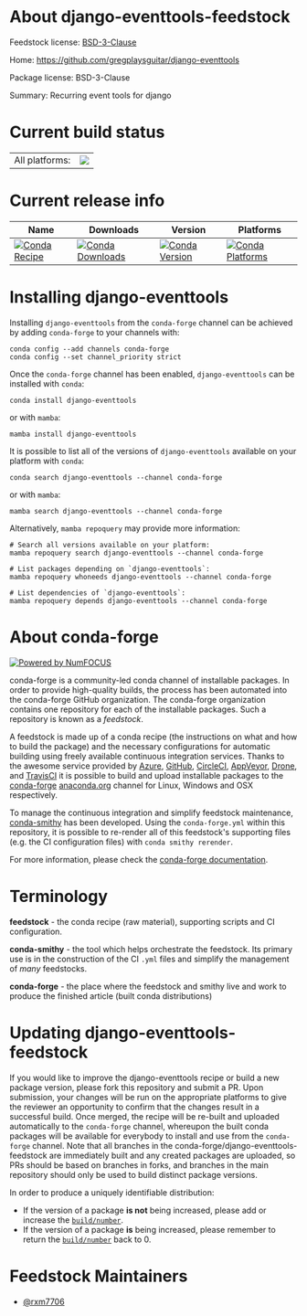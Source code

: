 About django-eventtools-feedstock
=================================

Feedstock license: [BSD-3-Clause](https://github.com/conda-forge/django-eventtools-feedstock/blob/main/LICENSE.txt)

Home: https://github.com/gregplaysguitar/django-eventtools

Package license: BSD-3-Clause

Summary: Recurring event tools for django

Current build status
====================


<table><tr><td>All platforms:</td>
    <td>
      <a href="https://dev.azure.com/conda-forge/feedstock-builds/_build/latest?definitionId=21460&branchName=main">
        <img src="https://dev.azure.com/conda-forge/feedstock-builds/_apis/build/status/django-eventtools-feedstock?branchName=main">
      </a>
    </td>
  </tr>
</table>

Current release info
====================

| Name | Downloads | Version | Platforms |
| --- | --- | --- | --- |
| [![Conda Recipe](https://img.shields.io/badge/recipe-django--eventtools-green.svg)](https://anaconda.org/conda-forge/django-eventtools) | [![Conda Downloads](https://img.shields.io/conda/dn/conda-forge/django-eventtools.svg)](https://anaconda.org/conda-forge/django-eventtools) | [![Conda Version](https://img.shields.io/conda/vn/conda-forge/django-eventtools.svg)](https://anaconda.org/conda-forge/django-eventtools) | [![Conda Platforms](https://img.shields.io/conda/pn/conda-forge/django-eventtools.svg)](https://anaconda.org/conda-forge/django-eventtools) |

Installing django-eventtools
============================

Installing `django-eventtools` from the `conda-forge` channel can be achieved by adding `conda-forge` to your channels with:

```
conda config --add channels conda-forge
conda config --set channel_priority strict
```

Once the `conda-forge` channel has been enabled, `django-eventtools` can be installed with `conda`:

```
conda install django-eventtools
```

or with `mamba`:

```
mamba install django-eventtools
```

It is possible to list all of the versions of `django-eventtools` available on your platform with `conda`:

```
conda search django-eventtools --channel conda-forge
```

or with `mamba`:

```
mamba search django-eventtools --channel conda-forge
```

Alternatively, `mamba repoquery` may provide more information:

```
# Search all versions available on your platform:
mamba repoquery search django-eventtools --channel conda-forge

# List packages depending on `django-eventtools`:
mamba repoquery whoneeds django-eventtools --channel conda-forge

# List dependencies of `django-eventtools`:
mamba repoquery depends django-eventtools --channel conda-forge
```


About conda-forge
=================

[![Powered by
NumFOCUS](https://img.shields.io/badge/powered%20by-NumFOCUS-orange.svg?style=flat&colorA=E1523D&colorB=007D8A)](https://numfocus.org)

conda-forge is a community-led conda channel of installable packages.
In order to provide high-quality builds, the process has been automated into the
conda-forge GitHub organization. The conda-forge organization contains one repository
for each of the installable packages. Such a repository is known as a *feedstock*.

A feedstock is made up of a conda recipe (the instructions on what and how to build
the package) and the necessary configurations for automatic building using freely
available continuous integration services. Thanks to the awesome service provided by
[Azure](https://azure.microsoft.com/en-us/services/devops/), [GitHub](https://github.com/),
[CircleCI](https://circleci.com/), [AppVeyor](https://www.appveyor.com/),
[Drone](https://cloud.drone.io/welcome), and [TravisCI](https://travis-ci.com/)
it is possible to build and upload installable packages to the
[conda-forge](https://anaconda.org/conda-forge) [anaconda.org](https://anaconda.org/)
channel for Linux, Windows and OSX respectively.

To manage the continuous integration and simplify feedstock maintenance,
[conda-smithy](https://github.com/conda-forge/conda-smithy) has been developed.
Using the ``conda-forge.yml`` within this repository, it is possible to re-render all of
this feedstock's supporting files (e.g. the CI configuration files) with ``conda smithy rerender``.

For more information, please check the [conda-forge documentation](https://conda-forge.org/docs/).

Terminology
===========

**feedstock** - the conda recipe (raw material), supporting scripts and CI configuration.

**conda-smithy** - the tool which helps orchestrate the feedstock.
                   Its primary use is in the construction of the CI ``.yml`` files
                   and simplify the management of *many* feedstocks.

**conda-forge** - the place where the feedstock and smithy live and work to
                  produce the finished article (built conda distributions)


Updating django-eventtools-feedstock
====================================

If you would like to improve the django-eventtools recipe or build a new
package version, please fork this repository and submit a PR. Upon submission,
your changes will be run on the appropriate platforms to give the reviewer an
opportunity to confirm that the changes result in a successful build. Once
merged, the recipe will be re-built and uploaded automatically to the
`conda-forge` channel, whereupon the built conda packages will be available for
everybody to install and use from the `conda-forge` channel.
Note that all branches in the conda-forge/django-eventtools-feedstock are
immediately built and any created packages are uploaded, so PRs should be based
on branches in forks, and branches in the main repository should only be used to
build distinct package versions.

In order to produce a uniquely identifiable distribution:
 * If the version of a package **is not** being increased, please add or increase
   the [``build/number``](https://docs.conda.io/projects/conda-build/en/latest/resources/define-metadata.html#build-number-and-string).
 * If the version of a package **is** being increased, please remember to return
   the [``build/number``](https://docs.conda.io/projects/conda-build/en/latest/resources/define-metadata.html#build-number-and-string)
   back to 0.

Feedstock Maintainers
=====================

* [@rxm7706](https://github.com/rxm7706/)

